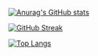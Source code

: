 
[![Anurag's GitHub stats](https://github-readme-stats.vercel.app/api?username=jwmdev&theme=highcontrast)](https://github.com/anuraghazra/github-readme-stats)

[![GitHub Streak](https://github-readme-streak-stats.herokuapp.com?user=jwmdev&theme=highcontrast&mode=weekly)](https://git.io/streak-stats)

[![Top Langs](https://github-readme-stats.vercel.app/api/top-langs/?username=jwmdev&theme=highcontrast&layout=compact)](https://github.com/anuraghazra/github-readme-stats)

<!--
**jwmdev/jwmdev** is a ✨ _special_ ✨ repository because its `README.md` (this file) appears on your GitHub profile.

Here are some ideas to get you started:

- 🔭 I’m currently working on ...
- 🌱 I’m currently learning ...
- 👯 I’m looking to collaborate on ...
- 🤔 I’m looking for help with ...
- 💬 Ask me about ...
- 📫 How to reach me: ...
- 😄 Pronouns: ...
- ⚡ Fun fact: ...
-->
